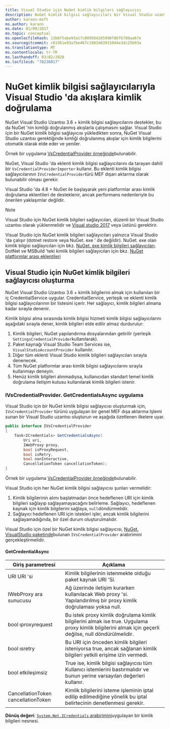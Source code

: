```yaml
---
title: Visual Studio için NuGet kimlik bilgileri sağlayıcısı
description: NuGet kimlik bilgisi sağlayıcıları bir Visual Studio uzantısında IVsCredentialProvider arabirimini uygulayarak akışlarla kimlik doğrular.
author: karann-msft
ms.author: karann
ms.date: 01/09/2017
ms.topic: conceptual
ms.openlocfilehash: 13b6f5abe93a17c809564265990f86f6780aa67e
ms.sourcegitcommit: c81561e93a7be467c1983d639158d4e3dc25b93a
ms.translationtype: MT
ms.contentlocale: tr-TR
ms.lasthandoff: 03/02/2020
ms.locfileid: "78230817"
---
```

# <a name="authenticating-feeds-in-visual-studio-with-nuget-credential-providers"></a>NuGet kimlik bilgisi sağlayıcılarıyla Visual Studio 'da akışlara kimlik doğrulama

NuGet Visual Studio Uzantısı 3.6 + kimlik bilgisi sağlayıcılarını destekler, bu da NuGet 'nin kimliği doğrulanmış akışlarla çalışmasını sağlar.
Visual Studio için bir NuGet kimlik bilgisi sağlayıcısı yükledikten sonra, NuGet Visual Studio uzantısı gerektiğinde kimliği doğrulanmış akışlar için kimlik bilgilerini otomatik olarak elde eder ve yeniler.

Örnek bir uygulama [VsCredentialProvider örneğinde](https://github.com/NuGet/Samples/tree/master/VsCredentialProvider)bulunabilir.

NuGet, Visual Studio 'da eklenti kimlik bilgisi sağlayıcılarını da tarayan dahili bir `VsCredentialProviderImporter` kullanır. Bu eklenti kimlik bilgisi sağlayıcılarının `IVsCredentialProvider`türü MEF dışarı aktarma olarak bulunabilir olması gerekir.

Visual Studio 'da 4.8 + NuGet ile başlayarak yeni platformlar arası kimlik doğrulama eklentileri de desteklenir, ancak performans nedenleriyle bu önerilen yaklaşımlar değildir.

> [!Note]
> Visual Studio için NuGet kimlik bilgileri sağlayıcıları, düzenli bir Visual Studio uzantısı olarak yüklenmelidir ve [Visual studio 2017](https://aka.ms/vs/15/release/vs_enterprise.exe) veya üstünü gerektirir.
>
> Visual Studio için NuGet kimlik bilgileri sağlayıcıları yalnızca Visual Studio 'da çalışır (dotnet restore veya NuGet. exe ' de değildir). NuGet. exe olan kimlik bilgisi sağlayıcıları için bkz. [NuGet. exe kimlik bilgileri sağlayıcıları](nuget-exe-Credential-providers.md).
> DotNet ve MSBuild 'teki kimlik bilgileri sağlayıcıları için bkz. [NuGet platformlar arası eklentileri](nuget-cross-platform-authentication-plugin.md)

## <a name="creating-a-nuget-credential-provider-for-visual-studio"></a>Visual Studio için NuGet kimlik bilgileri sağlayıcısı oluşturma

NuGet Visual Studio Uzantısı 3.6 + kimlik bilgilerini almak için kullanılan bir iç CredentialService uygular. CredentialService, yerleşik ve eklenti kimlik bilgisi sağlayıcılarının bir listesini içerir. Her sağlayıcı, kimlik bilgileri alınana kadar sırayla denenir.

Kimlik bilgisi alma sırasında kimlik bilgisi hizmeti kimlik bilgisi sağlayıcılarını aşağıdaki sırayla dener, kimlik bilgileri elde edilir almaz durdurulur:

1. Kimlik bilgileri, NuGet yapılandırma dosyalarından getirilir (yerleşik `SettingsCredentialProvider`kullanılarak).
1. Paket kaynağı Visual Studio Team Services ise, `VisualStudioAccountProvider` kullanılır.
1. Diğer tüm eklenti Visual Studio kimlik bilgileri sağlayıcıları sırayla denenecek.
1. Tüm NuGet platformlar arası kimlik bilgisi sağlayıcılarını sırayla kullanmayı deneyin.
1. Henüz kimlik bilgileri alınmadıysa, kullanıcıdan standart temel kimlik doğrulama iletişim kutusu kullanılarak kimlik bilgileri istenir.

### <a name="implementing-ivscredentialprovidergetcredentialsasync"></a>IVsCredentialProvider. GetCredentialsAsync uygulama

Visual Studio için bir NuGet kimlik bilgisi sağlayıcısı oluşturmak için, `IVsCredentialProvider` türünü uygulayan bir genel MEF dışa aktarma Işlemi sunan bir Visual Studio uzantısı oluşturun ve aşağıda özetlenen ilkelere uyar.

```cs
public interface IVsCredentialProvider
{
    Task<ICredentials> GetCredentialsAsync(
        Uri uri,
        IWebProxy proxy,
        bool isProxyRequest,
        bool isRetry,
        bool nonInteractive,
        CancellationToken cancellationToken);
}
```

Örnek bir uygulama [VsCredentialProvider örneğinde](https://github.com/NuGet/Samples/tree/master/VsCredentialProvider)bulunabilir.

Visual Studio için her NuGet kimlik bilgisi sağlayıcısı şunları vermelidir:

1. Kimlik bilgilerinin alımı başlatmadan önce hedeflenen URI için kimlik bilgileri sağlayıp sağlayamayacağını belirleme. Sağlayıcı, hedeflenen kaynak için kimlik bilgilerini sağlaya, `null`döndürmelidir.
1. Sağlayıcı hedeflenen URI için istekleri işler, ancak kimlik bilgilerini sağlayamadığında, bir özel durum oluşturulmalıdır.

Visual Studio için özel bir NuGet kimlik bilgisi sağlayıcısı, [NuGet. VisualStudio paketinde](https://www.nuget.org/packages/NuGet.VisualStudio/)bulunan `IVsCredentialProvider` arabirimini gerçekleştirmelidir.

#### <a name="getcredentialasync"></a>GetCredentialAsync

| Giriş parametresi |Açıklama|
| ----------------|-----------|
| URI URI 'si | Kimlik bilgilerinin istenmekte olduğu paket kaynak URI 'Si.|
| IWebProxy ara sunucusu | Ağ üzerinde iletişim kurarken kullanılacak Web proxy 'si. Yapılandırılmış bir proxy kimlik doğrulaması yoksa null. |
| bool ıproxyrequest | Bu istek proxy kimlik doğrulama kimlik bilgilerini almak ise true. Uygulama proxy kimlik bilgilerini almak için geçerli değilse, null döndürülmelidir. |
| bool ısretry | Bu URI için önceden kimlik bilgileri isteniyorsa true, ancak sağlanan kimlik bilgileri yetkili erişime izin vermedi. |
| bool etkileşimsiz | True ise, kimlik bilgisi sağlayıcısı tüm Kullanıcı istemlerini bastırmalıdır ve bunun yerine varsayılan değerleri kullanır. |
| CancellationToken cancellationToken | Kimlik bilgilerini isteme işleminin iptal edilip edilmediğine yönelik bu iptal belirtecinin denetlenmesi gerekir. |

**Dönüş değeri**: [`System.Net.ICredentials` arabirimini](/dotnet/api/system.net.icredentials?view=netstandard-2.0)uygulayan bir kimlik bilgileri nesnesi.
